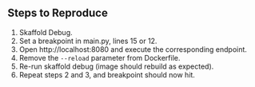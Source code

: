 ## Steps to Reproduce

1. Skaffold Debug.
2. Set a breakpoint in main.py, lines 15 or 12.
3. Open http://localhost:8080 and execute the corresponding endpoint.
4. Remove the `--reload` parameter from Dockerfile.
5. Re-run skaffold debug (image should rebuild as expected).
6. Repeat steps 2 and 3, and breakpoint should now hit.